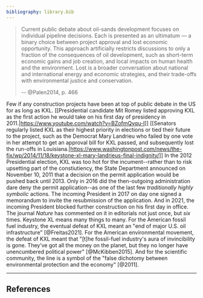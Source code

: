 ```yaml
---
bibliography: library.bib
---
```


> Current public debate about oil-sands development focuses on individual pipeline decisions. Each is presented as an ultimatum — a binary choice between project approval and lost economic opportunity. This approach artificially restricts discussions to only a fraction of the consequences of oil development, such as short-term economic gains and job creation, and local impacts on human health and the environment. Lost is a broader conversation about national and international energy and economic strategies, and their trade-offs with environmental justice and conservation.
>
> -- @Palen2014, p. 466

Few if any construction projects have been at top of public debate in the US for as long as KXL. [[Presidential candidate Mit Romey listed approving KXL as the first action he would take on his first day of presidency in 2011.|https://www.youtube.com/watch?v=BZofmQyqu-I]] [[Senators regularly listed KXL as their highest priority in elections or tied their future to the project, such as the Democrat Mary Landrieu who failed by one vote in her attempt to get an approval bill for KXL passed, and subsequently lost the run-offs in Louisiana.|https://www.washingtonpost.com/news/the-fix/wp/2014/11/18/keystone-xl-mary-landrieus-final-indignity/]] In the 2012 Presidential election, KXL was too hot for the incument--rather than to risk upsetting part of the constiutiency, the State Department announced on November 10, 2011 that a decision on the permit application would be pushed back until 2013. Only in 2016 did the then-outgoing administration dare deny the permit application--as one of the last few _traditionally highly symbolic_ actions. The incoming President in 2017 on day one signed a memorandum to invite the resubmission of the application. And in 2021, the incoming President blocked further construction on his first day in office. The journal _Nature_ has commented on it in editorials not just once, but _six_ times. Keystone XL means many things to many. For the American fossil fuel industry, the eventual defeat of KXL meant an "end of major U.S. oil infrastructure" [@Freitas2021]. For the American environmental movement, the defeat of KXL meant that "[t]he fossil-fuel industry's aura of invincibility is gone. They’ve got all the money on the planet, but they no longer have unencumbered political power" [@McKibben2015]. And for the scientific community, the line is a symbol of the "false dichotomy between environmental protection and the economy" [@2011].

---

## References